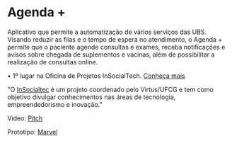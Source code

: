 # Agenda + 

Aplicativo que permite a automatização de vários serviços das UBS. Visando reduzir as filas e o tempo de espera no atendimento, o Agenda + permite que o paciente agende consultas e exames, receba notificações e avisos sobre chegada de suplementos e vacinas, além de possibilitar a realização de consultas online.


• 1º lugar na Oficina de Projetos InSocialTech. [Conheça mais](https://sites.google.com/view/oficinadeprojetosist/op-2%C2%AA-turma/equipe-b) 
 


"O [InSocialtec](https://sites.google.com/view/oficinadeprojetosist/in%C3%ADcio?authuser=0) é um projeto coordenado pelo Virtus/UFCG e tem como objetivo divulgar conhecimentos nas áreas de tecnologia, empreendedorismo e inovação."


 Video: [Pitch](https://www.youtube.com/watch?v=Oqgbvc7QBog)


 Prototipo: [Marvel](https://marvelapp.com/prototype/aa45809)

